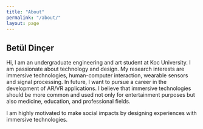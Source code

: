 ```yaml
---
title: "About"
permalink: "/about/"
layout: page
---
```


## Betül Dinçer

Hi, I am an undergraduate engineering and art student at Koc University. I am passionate about technology and design. My research interests are immersive technologies, human-computer interaction, wearable sensors and signal processing. In future, I want to pursue a career in the development of AR/VR applications. I believe that immersive technologies should be more common and used not only for entertainment purposes but also medicine, education, and professional fields. 

I am highly motivated to make social impacts by designing experiences with immersive technologies. 



